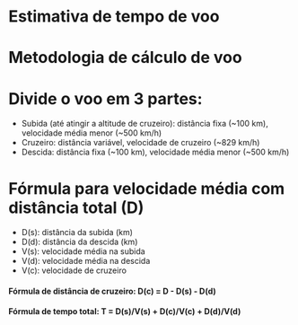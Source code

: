 # Estimativa de tempo de voo

# Metodologia de cálculo de voo

# Divide o voo em 3 partes:
- Subida (até atingir a altitude de cruzeiro): distância fixa (~100 km), velocidade média menor (~500 km/h)
- Cruzeiro: distância variável, velocidade de cruzeiro (~829 km/h)
- Descida: distância fixa (~100 km), velocidade média menor (~500 km/h)

# Fórmula para velocidade média com distância total (D)
- D(s): distância da subida (km)
- D(d): distância da descida (km)
- V(s): velocidade média na subida
- V(d): velocidade média na descida
- V(c): velocidade de cruzeiro

#### Fórmula de distância de cruzeiro: D(c) = D - D(s) - D(d)

#### Fórmula de tempo total: T = D(s)/V(s) + D(c)/V(c) + D(d)/V(d)
